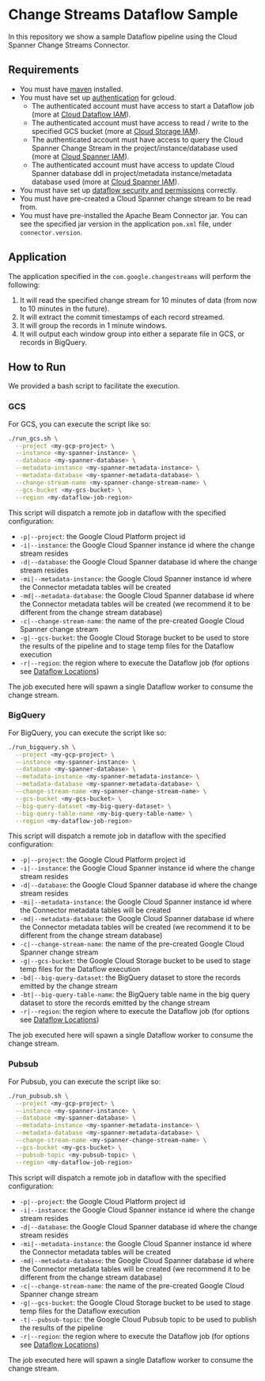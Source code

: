 # Change Streams Dataflow Sample

In this repository we show a sample Dataflow pipeline using the Cloud Spanner Change Streams Connector.

## Requirements

- You must have [maven](https://maven.apache.org/download.cgi) installed.
- You must have set up [authentication](https://cloud.google.com/docs/authentication/getting-started) for gcloud.
    - The authenticated account must have access to start a Dataflow job (more at [Cloud Dataflow IAM](https://cloud.google.com/dataflow/docs/concepts/access-control)).
    - The authenticated account must have access to read / write to the specified GCS bucket (more at [Cloud Storage IAM](https://cloud.google.com/storage/docs/access-control/iam-roles)).
    - The authenticated account must have access to query the Cloud Spanner Change Stream in the project/instance/database used (more at [Cloud Spanner IAM](https://cloud.google.com/spanner/docs/iam)).
    - The authenticated account must have access to update Cloud Spanner database ddl in project/metadata instance/metadata database used (more at [Cloud Spanner IAM](https://cloud.google.com/spanner/docs/iam)).
- You must have set up [dataflow security and permissions](https://cloud.google.com/dataflow/docs/concepts/security-and-permissions#security_and_permissions_for_local_pipelines) correctly.
- You must have pre-created a Cloud Spanner change stream to be read from.
- You must have pre-installed the Apache Beam Connector jar. You can see the specified jar version in the application `pom.xml` file, under `connector.version`.

## Application

The application specified in the `com.google.changestreams` will perform the following:

1. It will read the specified change stream for 10 minutes of data (from now to 10 minutes in the future).
2. It will extract the commit timestamps of each record streamed.
3. It will group the records in 1 minute windows.
4. It will output each window group into either a separate file in GCS, or records in BigQuery.

## How to Run

We provided a bash script to facilitate the execution.

### GCS
For GCS, you can execute the script like so:

```bash
./run_gcs.sh \
  --project <my-gcp-project> \
  --instance <my-spanner-instance> \
  --database <my-spanner-database> \
  --metadata-instance <my-spanner-metadata-instance> \
  --metadata-database <my-spanner-metadata-database> \
  --change-stream-name <my-spanner-change-stream-name> \
  --gcs-bucket <my-gcs-bucket> \
  --region <my-dataflow-job-region>
```

This script will dispatch a remote job in dataflow with the specified configuration:

- `-p|--project`: the Google Cloud Platform project id
- `-i|--instance`: the Google Cloud Spanner instance id where the change stream resides
- `-d|--database`: the Google Cloud Spanner database id where the change stream resides
- `-mi|--metadata-instance`: the Google Cloud Spanner instance id where the Connector metadata tables will be created
- `-md|--metadata-database`: the Google Cloud Spanner database id where the Connector metadata tables will be created (we recommend it to be different from the change stream database)
- `-c|--change-stream-name`: the name of the pre-created Google Cloud Spanner change stream
- `-g|--gcs-bucket`: the Google Cloud Storage bucket to be used to store the results of the pipeline and to stage temp files for the Dataflow execution
- `-r|--region`: the region where to execute the Dataflow job (for options see [Dataflow Locations](https://cloud.google.com/dataflow/docs/resources/locations))

The job executed here will spawn a single Dataflow worker to consume the change stream.

### BigQuery
For BigQuery, you can execute the script like so:

```bash
./run_bigquery.sh \
  --project <my-gcp-project> \
  --instance <my-spanner-instance> \
  --database <my-spanner-database> \
  --metadata-instance <my-spanner-metadata-instance> \
  --metadata-database <my-spanner-metadata-database> \
  --change-stream-name <my-spanner-change-stream-name> \
  --gcs-bucket <my-gcs-bucket> \
  --big-query-dataset <my-big-query-dataset> \
  --big-query-table-name <my-big-query-table-name> \
  --region <my-dataflow-job-region>
```

This script will dispatch a remote job in dataflow with the specified configuration:

- `-p|--project`: the Google Cloud Platform project id
- `-i|--instance`: the Google Cloud Spanner instance id where the change stream resides
- `-d|--database`: the Google Cloud Spanner database id where the change stream resides
- `-mi|--metadata-instance`: the Google Cloud Spanner instance id where the Connector metadata tables will be created
- `-md|--metadata-database`: the Google Cloud Spanner database id where the Connector metadata tables will be created (we recommend it to be different from the change stream database)
- `-c|--change-stream-name`: the name of the pre-created Google Cloud Spanner change stream
- `-g|--gcs-bucket`: the Google Cloud Storage bucket to be used to stage temp files for the Dataflow execution
- `-bd|--big-query-dataset`: the BigQuery dataset to store the records emitted by the change stream
- `-bt|--big-query-table-name`: the BigQuery table name in the big query dataset to store the records emitted by the change stream
- `-r|--region`: the region where to execute the Dataflow job (for options see [Dataflow Locations](https://cloud.google.com/dataflow/docs/resources/locations))

The job executed here will spawn a single Dataflow worker to consume the change stream.

### Pubsub
For Pubsub, you can execute the script like so:

```bash
./run_pubsub.sh \
  --project <my-gcp-project> \
  --instance <my-spanner-instance> \
  --database <my-spanner-database> \
  --metadata-instance <my-spanner-metadata-instance> \
  --metadata-database <my-spanner-metadata-database> \
  --change-stream-name <my-spanner-change-stream-name> \
  --gcs-bucket <my-gcs-bucket> \
  --pubsub-topic <my-pubsub-topic> \
  --region <my-dataflow-job-region>
```

This script will dispatch a remote job in dataflow with the specified configuration:

- `-p|--project`: the Google Cloud Platform project id
- `-i|--instance`: the Google Cloud Spanner instance id where the change stream resides
- `-d|--database`: the Google Cloud Spanner database id where the change stream resides
- `-mi|--metadata-instance`: the Google Cloud Spanner instance id where the Connector metadata tables will be created
- `-md|--metadata-database`: the Google Cloud Spanner database id where the Connector metadata tables will be created (we recommend it to be different from the change stream database)
- `-c|--change-stream-name`: the name of the pre-created Google Cloud Spanner change stream
- `-g|--gcs-bucket`: the Google Cloud Storage bucket to be used to stage temp files for the Dataflow execution
- `-t|--pubsub-topic`: the Google Cloud Pubsub topic to be used to publish the results of the pipeline
- `-r|--region`: the region where to execute the Dataflow job (for options see [Dataflow Locations](https://cloud.google.com/dataflow/docs/resources/locations))

The job executed here will spawn a single Dataflow worker to consume the change stream.
